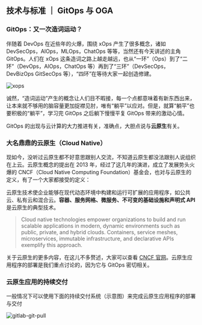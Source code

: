 ## 技术与标准 ｜ GitOps 与 OGA

### GitOps：又一次造词运动？

伴随着 DevOps 在近些年的火爆，围绕 xOps 产生了很多概念，诸如 DevSecOps，AIOps，MLOps，ChatOps 等等，当然还有今天讲述的主角 GitOps。人们在 xOps 这条造词之路上越走越远，也从“一环”（Ops）到了“二环”（DevOps，AIOps，ChatOps 等）再到了“三环”（DevSecOps，DevBizOps GitSecOps 等），“四环”在等待大家一起创造修建。

![xops](https://github.com/majinghe/DevOps/blob/main/images/gitops/xops.png)

诚然，“造词运动”产生的概念让人们目不暇接，每一个点都意味着有新东西出来，让本来就不够用的脑容量更加捉襟见肘，唯有“躺平”以应对。但是，就算“躺平”也要积极的“躺平”，学习完 GitOps 之后躺下慢慢平复 GitOps 带来的激动心情。

GitOps 的出现与云计算的大力推进有关，准确点，大胆点说与**云原生**有关。

### 大名鼎鼎的云原生（Cloud Native）

现如今，没听过云原生都不好意思跟别人交流，不知道云原生都没法跟别人说组织在上云。云原生概念的提出在 2013 年，经过了这几年的演进，成立了发展势头火爆的 CNCF（Cloud Native Computing Foundation）基金会，也对与云原生的定义，有了一个大家都接受的定义：

云原生技术使企业能够在现代动态环境中构建和运行可扩展的应用程序，如公共云、私有云和混合云。**容器、服务网格、微服务、不可变的基础设施和声明式 API** 是云原生的典型技术。

> Cloud native technologies empower organizations to build and run scalable applications in modern, dynamic environments such as public, private, and hybrid clouds. Containers, service meshes, microservices, immutable infrastructure, and declarative APIs exemplify this approach.

关于云原生的更多内容，在这儿不多赘述，大家可以查看 [CNCF 官网](https://www.cncf.io)。云原生应用程序的部署是我们重点讨论的，因为它与 GitOps 密切相关。

### 云原生应用的持续交付

一般情况下可以使用下面的持续交付系统（示意图）来完成云原生应用程序的部署与交付

![gitlab-git-pull](https://github.com/majinghe/DevOps/blob/main/images/gitops/gitlab-git-pull.png)
